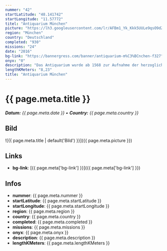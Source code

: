 ```yaml
---
nummer: "42"
startLatitude: "48.141742"
startLongitude: "11.57772"
titel: "Antiquarium München"
picture: "https://lh3.googleusercontent.com/lr/AFBm1_Yk_Kkk5UULe9qsO9dZ-8XnXJOBfgaW-6GUW75zFV5SA1ReKEufz4CKJ-DYFG_PVhnQooQ_n-k5z65wJUSa3t2BwacDkiPyCPKFF0a2m-XMyj2dxFyCvPw0LLrcYjkiKw4Gj3WoRaJ4F2rdD1RMOMtsf_WVkH_4vxcUfDY9XtRUTcJTmg-F85j83mVZVP7d-6ERbzNk5q0LtkFNlNoUpogJ7OJ8r8ixXwwRAEQrCSCJrBK0asrN7dks8VBoizwT7xjgbUQrPzY8PHfgSqYzIJFtRwpOF_va6qIjMjFc2Ecm1oUxkgYsccDN5fsoXR7TwP3mEljqu7Dh6EUg-teBEJy2HWHEeiSWEV9vSaYWKKH11GEm66y348IpWqPgHk_eImqg0RTeWkAh1Z539093Oow5E_JVNDmp8M7umMJiYBfHTw5AfzZNxL7ZEgAygMONq__6Q2OHXk0dRmDJpqBbkxmLt9BJSQXkFda8HAWjc8UDUQCeT9zl29zHJ3eI3lKznCen4BOvv7qb_a-UMCE3XUGklX3C91MbfgZqPyqwjHiG8EBq37rFhvzyhgm1RGBcm2Zh0RDd-cvdNoR88h1xLQPDRy2esXmTq3bAydsx2CqfvtV_BDdlTJI4-sDo0vF0HinJK9q4Sjj-_1WCs7ewvjVjMTEjCaTuVvPCUEtkl4GlWJ-dQvY2u8ZkHnVQ2YVmaZonjkheP5-84RKrKKty8iTZXOXl_DDNLYLP-WLQ67tpMvS_RGeHkUYFx7z4mK6Zx886baofcVtBIe8vAfgBZAW8ZefqVqh00yqMEWjMu9BWtcGNIwsI34epNs5O5TubIUUDF1AxrzP3XsdmtT7s7IuIe4GjJE2CS6Ly"
region: "München"
country: "Deutschland"
completed: "930"
missions: "24"
date: "2016"
bg-link: "https://bannergress.com/banner/antiquarium-m%C3%BCnchen-f327"
onyx: "0"
description: "Das Antiquarium wurde ab 1568 zur Aufnahme der herzoglichen Antikensammlung und Bibliothek als Erweiterung der Münchner Residenz errichtet und wenig später zu einem Festsaal umgestaltet."
lengthKMeters: "8,23"
title: "Antiquarium München"
---
```


# {{ page.meta.title }}
_**Datum:** {{ page.meta.date }} • **Country:** {{ page.meta.country }}_

## Bild
![{{ page.meta.title | default('Bild') }}]({{ page.meta.picture }})

## Links
- **bg-link**: [{{ page.meta['bg-link'] }}]({{ page.meta['bg-link'] }})

## Infos
- **nummer**: {{ page.meta.nummer }}
- **startLatitude**: {{ page.meta.startLatitude }}
- **startLongitude**: {{ page.meta.startLongitude }}
- **region**: {{ page.meta.region }}
- **country**: {{ page.meta.country }}
- **completed**: {{ page.meta.completed }}
- **missions**: {{ page.meta.missions }}
- **onyx**: {{ page.meta.onyx }}
- **description**: {{ page.meta.description }}
- **lengthKMeters**: {{ page.meta.lengthKMeters }}

